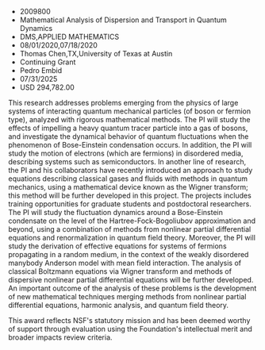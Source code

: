 
* 2009800
* Mathematical Analysis of Dispersion and Transport in Quantum Dynamics
* DMS,APPLIED MATHEMATICS
* 08/01/2020,07/18/2020
* Thomas Chen,TX,University of Texas at Austin
* Continuing Grant
* Pedro Embid
* 07/31/2025
* USD 294,782.00

This research addresses problems emerging from the physics of large systems of
interacting quantum mechanical particles (of boson or fermion type), analyzed
with rigorous mathematical methods. The PI will study the effects of impelling a
heavy quantum tracer particle into a gas of bosons, and investigate the
dynamical behavior of quantum fluctuations when the phenomenon of Bose-Einstein
condensation occurs. In addition, the PI will study the motion of electrons
(which are fermions) in disordered media, describing systems such as
semiconductors. In another line of research, the PI and his collaborators have
recently introduced an approach to study equations describing classical gases
and fluids with methods in quantum mechanics, using a mathematical device known
as the Wigner transform; this method will be further developed in this project.
The projects includes training opportunities for graduate students and
postdoctoral researchers. The PI will study the fluctuation dynamics around a
Bose-Einstein condensate on the level of the Hartree-Fock-Bogoliubov
approximation and beyond, using a combination of methods from nonlinear partial
differential equations and renormalization in quantum field theory. Moreover,
the PI will study the derivation of effective equations for systems of fermions
propagating in a random medium, in the context of the weakly disordered manybody
Anderson model with mean field interaction. The analysis of classical Boltzmann
equations via Wigner transform and methods of dispersive nonlinear partial
differential equations will be further developed. An important outcome of the
analysis of these problems is the development of new mathematical techniques
merging methods from nonlinear partial differential equations, harmonic
analysis, and quantum field theory.

This award reflects NSF's statutory mission and has been deemed worthy of
support through evaluation using the Foundation's intellectual merit and broader
impacts review criteria.
